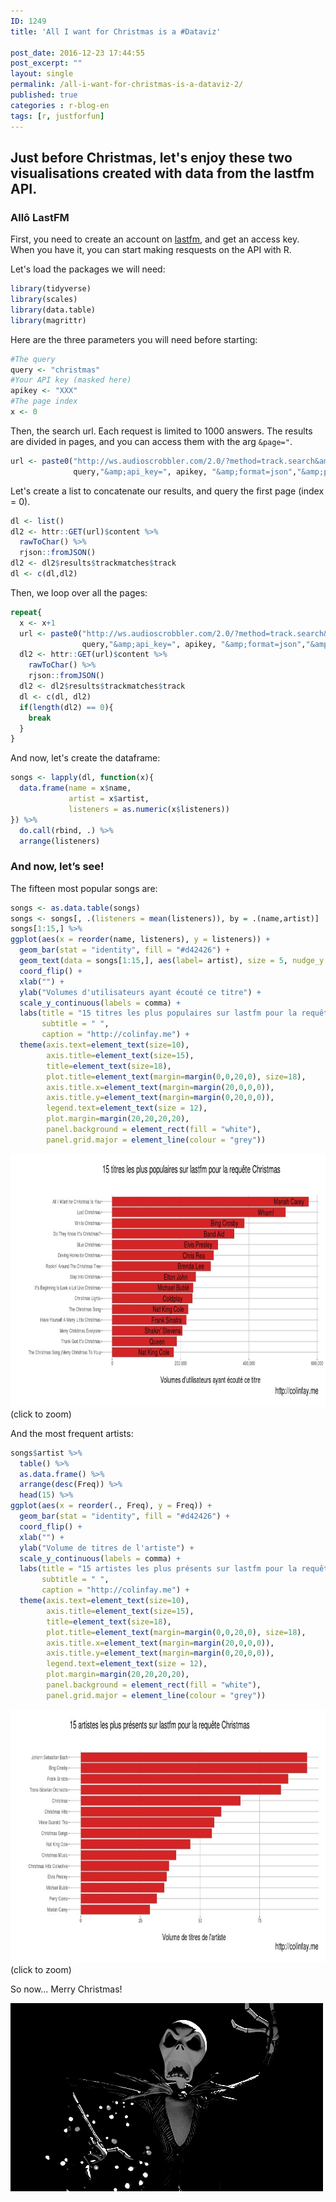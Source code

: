 ```yaml
---
ID: 1249
title: 'All I want for Christmas is a #Dataviz'

post_date: 2016-12-23 17:44:55
post_excerpt: ""
layout: single
permalink: /all-i-want-for-christmas-is-a-dataviz-2/
published: true
categories : r-blog-en
tags: [r, justforfun]
---
```

## Just before Christmas, let's enjoy these two visualisations created with data from the lastfm API.
<!--more-->
### Allô LastFM
First, you need to create an account on <a href="http://www.last.fm/api" target="_blank">lastfm</a>, and get an access key. When you have it, you can start making resquests on the API with R.

Let's load the packages we will need:
```r 
library(tidyverse)
library(scales)
library(data.table)
library(magrittr)
```
Here are the three parameters you will need before starting:

```r 
#The query
query <- "christmas"
#Your API key (masked here)
apikey <- "XXX"
#The page index
x <- 0
```

Then, the search url. Each request is limited to 1000 answers. The results are divided in pages, and you can access them with the arg `&page="`.

```r 
url <- paste0("http://ws.audioscrobbler.com/2.0/?method=track.search&amp;track=", 
              query,"&amp;api_key=", apikey, "&amp;format=json","&amp;page=", x)
```

Let's create a list to concatenate our results, and query the first page (index = 0).
```r 
dl <- list()
dl2 <- httr::GET(url)$content %>%
  rawToChar() %>% 
  rjson::fromJSON()
dl2 <- dl2$results$trackmatches$track
dl <- c(dl,dl2)
```
Then, we loop over all the pages:

```r 
repeat{
  x <- x+1
  url <- paste0("http://ws.audioscrobbler.com/2.0/?method=track.search&amp;track=", 
                query,"&amp;api_key=", apikey, "&amp;format=json","&amp;limit=", 1000, "&amp;page=", x)
  dl2 <- httr::GET(url)$content %>%
    rawToChar() %>% 
    rjson::fromJSON()
  dl2 <- dl2$results$trackmatches$track
  dl <- c(dl, dl2)
  if(length(dl2) == 0){
    break
  }
}
```

And now, let's create the dataframe:
```r 
songs <- lapply(dl, function(x){
  data.frame(name = x$name, 
             artist = x$artist, 
             listeners = as.numeric(x$listeners))
}) %>%
  do.call(rbind, .) %>% 
  arrange(listeners)
```

### And now, let’s see!
The fifteen most popular songs are:

```r 
songs <- as.data.table(songs)
songs <- songs[, .(listeners = mean(listeners)), by = .(name,artist)]
songs[1:15,] %>%
ggplot(aes(x = reorder(name, listeners), y = listeners)) +
  geom_bar(stat = "identity", fill = "#d42426") +
  geom_text(data = songs[1:15,], aes(label= artist), size = 5, nudge_y = -sd(songs$listeners[1:15])/2) + 
  coord_flip() + 
  xlab("") +
  ylab("Volumes d'utilisateurs ayant écouté ce titre") +
  scale_y_continuous(labels = comma) +
  labs(title = "15 titres les plus populaires sur lastfm pour la requête Christmas", 
       subtitle = " ",
       caption = "http://colinfay.me") + 
  theme(axis.text=element_text(size=10),
        axis.title=element_text(size=15),
        title=element_text(size=18),
        plot.title=element_text(margin=margin(0,0,20,0), size=18),
        axis.title.x=element_text(margin=margin(20,0,0,0)),
        axis.title.y=element_text(margin=margin(0,20,0,0)),
        legend.text=element_text(size = 12),
        plot.margin=margin(20,20,20,20), 
        panel.background = element_rect(fill = "white"), 
        panel.grid.major = element_line(colour = "grey"))
```

<a href="/assets/img/blog/songs-last-fm-christmas.jpeg"><img class="aligncenter size-large wp-image-1186" src="/assets/img/blog/songs-last-fm-christmas-1024x512.jpeg" alt="songs-last-fm-christmas" width="809" height="405" /></a>(click to zoom)

And the most frequent artists:
```r 
songs$artist %>%
  table() %>%
  as.data.frame() %>%
  arrange(desc(Freq)) %>%
  head(15) %>%
ggplot(aes(x = reorder(., Freq), y = Freq)) +
  geom_bar(stat = "identity", fill = "#d42426") +
  coord_flip() + 
  xlab("") +
  ylab("Volume de titres de l'artiste") +
  scale_y_continuous(labels = comma) +
  labs(title = "15 artistes les plus présents sur lastfm pour la requête Christmas", 
       subtitle = " ",
       caption = "http://colinfay.me") + 
  theme(axis.text=element_text(size=10),
        axis.title=element_text(size=15),
        title=element_text(size=18),
        plot.title=element_text(margin=margin(0,0,20,0), size=18),
        axis.title.x=element_text(margin=margin(20,0,0,0)),
        axis.title.y=element_text(margin=margin(0,20,0,0)),
        legend.text=element_text(size = 12),
        plot.margin=margin(20,20,20,20), 
        panel.background = element_rect(fill = "white"), 
        panel.grid.major = element_line(colour = "grey"))
```

<a href="/assets/img/blog/artist-christmas-lastfm.jpeg"><img class="aligncenter size-large wp-image-1184" title="" src="/assets/img/blog/artist-christmas-lastfm-1024x512.jpeg" alt="artists christmas last fm" width="809" height="405" /></a>(click to zoom)

So now... Merry Christmas!

<a title="" href="/assets/img/blog/b546c88a28a7c2423d2a32bc85d1f106.gif"><img class="aligncenter size-full wp-image-1182" title="" src="/assets/img/blog/b546c88a28a7c2423d2a32bc85d1f106.gif" alt="Nightmare before christmas" width="500" height="301" /></a>
